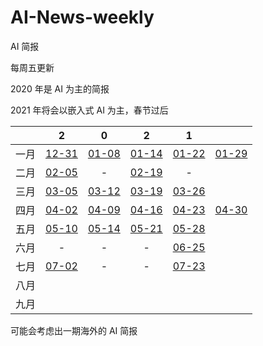 # AI-News-weekly
AI 简报

每周五更新

2020 年是 AI 为主的简报

2021 年将会以嵌入式 AI 为主，春节过后

|      |                  2                   |                             0                              |                             2                              |                 1                 |                                   |
| :--: | :----------------------------------: | :--------------------------------------------------------: | :--------------------------------------------------------: | :-------------------------------: | --------------------------------- |
| 一月 | [12-31](./2020/AI%20简报20201231.md) |            [01-08](./2021/AI%20简报20210108.md)            |             [01-14](2021/AI%20简报20210114.md)             | [01-22](./2021/AI简报20210122.md) | [01-29](./2021/AI简报20210129.md) |
| 二月 |  [02-05](./2021/AI简报20210205.md)   |                             -                              |             [02-19](./2021/AI简报20210219.md)              |                 -                 |                                   |
| 三月 |  [03-05](./2021/AI简报20210305.md)   |             [03-12](./2021/AI简报20210312.md)              |             [03-19](./2021/AI简报20210319.md)              | [03-26](./2021/AI简报20210326.md) |                                   |
| 四月 |  [04-02](./2021/AI简报20210402.md)   |             [04-09](./2021/AI简报20210409.md)              |              [04-16](2021/AI简报20210416.md)               |  [04-23](2021/AI简报20210423.md)  | [04-30](2021/AI简报20210430.md)   |
| 五月 |   [05-10](2021/AI简报20210510.md)    | [05-14](https://mp.weixin.qq.com/s/u5C4x3NEe9LCk96UKK4Fjg) | [05-21](https://mp.weixin.qq.com/s/N_wOavxOeTvX4txFrgzWiA) |  [05-28](2021/AI简报20210528.md)  |                                   |
| 六月 |                  -                   |                             -                              |                             -                              |  [06-25](2021/AI简报20210625.md)  |                                   |
| 七月 |      [07-02](AI简报20210702.md)      |                             -                              |                             -                              |  [07-23](2021/AI简报20210723.md)  |                                   |
| 八月 |                                      |                                                            |                                                            |                                   |                                   |
| 九月 |                                      |                                                            |                                                            |                                   |                                   |

可能会考虑出一期海外的 AI 简报